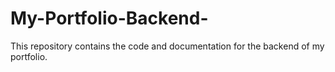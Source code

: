 # My-Portfolio-Backend-
This repository contains the code and documentation for the backend of my portfolio.
